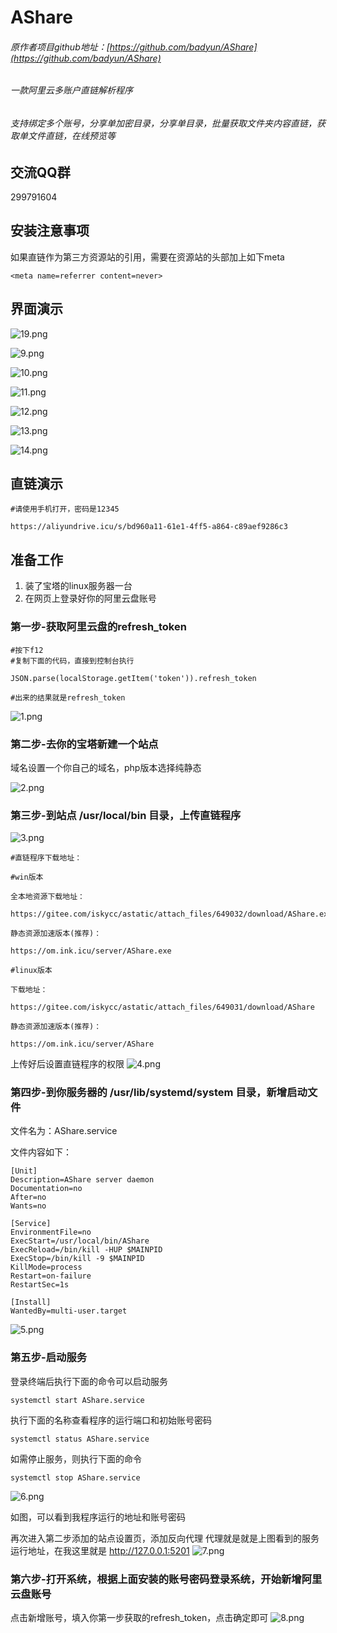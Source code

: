 # AShare 
###### 原作者项目github地址：[https://github.com/badyun/AShare](https://github.com/badyun/AShare)
###### 一款阿里云多账户直链解析程序
###### 支持绑定多个账号，分享单加密目录，分享单目录，批量获取文件夹内容直链，获取单文件直链，在线预览等

## 交流QQ群
299791604

## 安装注意事项
如果直链作为第三方资源站的引用，需要在资源站的头部加上如下meta
```
<meta name=referrer content=never>
```
## 界面演示
![19.png](https://cdn.jsdelivr.net/gh/iskycc/astatic/pic/1.png)

![9.png](https://cdn.jsdelivr.net/gh/iskycc/astatic/pic/2.png)

![10.png](https://cdn.jsdelivr.net/gh/iskycc/astatic/pic/3.png)

![11.png](https://cdn.jsdelivr.net/gh/iskycc/astatic/pic/4.png)

![12.png](https://cdn.jsdelivr.net/gh/iskycc/astatic/pic/5.png)

![13.png](https://cdn.jsdelivr.net/gh/iskycc/astatic/pic/6.png)

![14.png](https://cdn.jsdelivr.net/gh/iskycc/astatic/pic/7.png)


## 直链演示
```
#请使用手机打开，密码是12345

https://aliyundrive.icu/s/bd960a11-61e1-4ff5-a864-c89aef9286c3
```

## 准备工作

1. 装了宝塔的linux服务器一台
2. 在网页上登录好你的阿里云盘账号

### 第一步-获取阿里云盘的refresh_token

```
#按下f12
#复制下面的代码，直接到控制台执行

JSON.parse(localStorage.getItem('token')).refresh_token

#出来的结果就是refresh_token
```

![1.png](https://cdn.jsdelivr.net/gh/iskycc/astatic/pic1/1.png)


### 第二步-去你的宝塔新建一个站点

域名设置一个你自己的域名，php版本选择纯静态

![2.png](https://cdn.jsdelivr.net/gh/iskycc/astatic/pic1/2.png)


### 第三步-到站点 /usr/local/bin 目录，上传直链程序
![3.png](https://cdn.jsdelivr.net/gh/iskycc/astatic/pic1/3.png)

```
#直链程序下载地址：

#win版本

全本地资源下载地址：

https://gitee.com/iskycc/astatic/attach_files/649032/download/AShare.exe

静态资源加速版本(推荐)：

https://om.ink.icu/server/AShare.exe

#linux版本

下载地址：

https://gitee.com/iskycc/astatic/attach_files/649031/download/AShare

静态资源加速版本(推荐)：

https://om.ink.icu/server/AShare
```

上传好后设置直链程序的权限
![4.png](https://c8.chat/png/4.png)

### 第四步-到你服务器的 /usr/lib/systemd/system 目录，新增启动文件

文件名为：AShare.service

文件内容如下：

```
[Unit]
Description=AShare server daemon
Documentation=no
After=no
Wants=no

[Service]
EnvironmentFile=no
ExecStart=/usr/local/bin/AShare
ExecReload=/bin/kill -HUP $MAINPID
ExecStop=/bin/kill -9 $MAINPID
KillMode=process
Restart=on-failure
RestartSec=1s

[Install]
WantedBy=multi-user.target
```
![5.png](https://cdn.jsdelivr.net/gh/iskycc/astatic/pic1/5.png)

### 第五步-启动服务
登录终端后执行下面的命令可以启动服务

```
systemctl start AShare.service
```


执行下面的名称查看程序的运行端口和初始账号密码
```
systemctl status AShare.service
```

如需停止服务，则执行下面的命令
```
systemctl stop AShare.service
```
![6.png](https://cdn.jsdelivr.net/gh/iskycc/astatic/pic1/6.png)

如图，可以看到我程序运行的地址和账号密码

再次进入第二步添加的站点设置页，添加反向代理
代理就是就是上图看到的服务运行地址，在我这里就是
http://127.0.0.1:5201
![7.png](https://cdn.jsdelivr.net/gh/iskycc/astatic/pic1/7.png)

### 第六步-打开系统，根据上面安装的账号密码登录系统，开始新增阿里云盘账号

点击新增账号，填入你第一步获取的refresh_token，点击确定即可
![8.png](https://cdn.jsdelivr.net/gh/iskycc/astatic/pic1/8.png)

